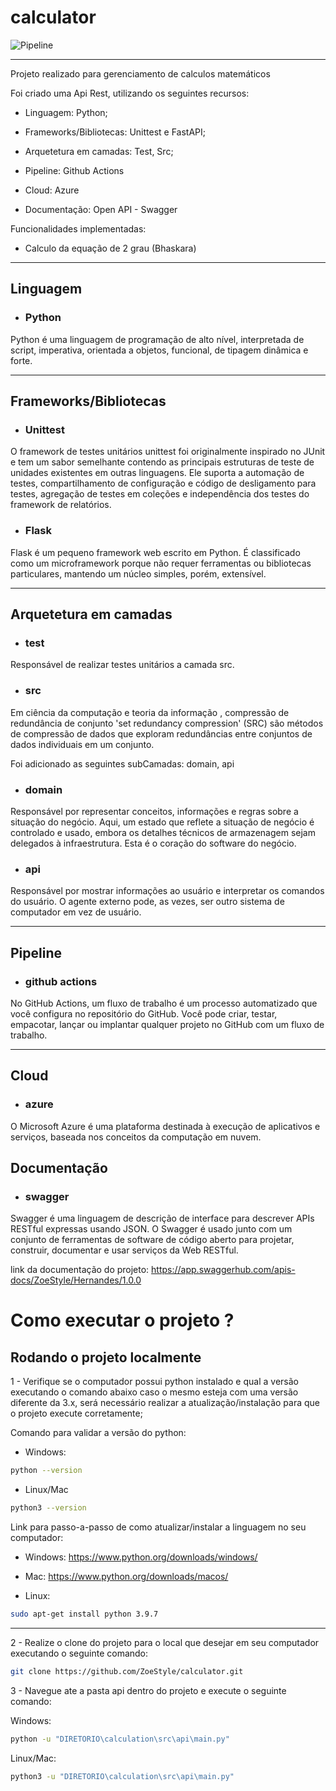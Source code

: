 # calculator

![Pipeline](https://github.com/lucasmarques73/node-api-heroku/workflows/Pipeline/badge.svg) 

---

Projeto realizado para gerenciamento de calculos matemáticos

Foi criado uma Api Rest, utilizando os seguintes recursos:

- Linguagem: Python;

- Frameworks/Bibliotecas: Unittest e FastAPI;

- Arquetetura em camadas: Test, Src;

- Pipeline: Github Actions

- Cloud: Azure

- Documentação: Open API - Swagger

Funcionalidades implementadas:

- Calculo da equação de 2 grau (Bhaskara)

---

## Linguagem

- ### Python

Python é uma linguagem de programação de alto nível, interpretada de script, imperativa, orientada a objetos, funcional, de tipagem dinâmica e forte.

---

## Frameworks/Bibliotecas

- ### Unittest

O framework de testes unitários unittest foi originalmente inspirado no JUnit e tem um sabor semelhante contendo as principais estruturas de teste de unidades existentes em outras linguagens. Ele suporta a automação de testes, compartilhamento de configuração e código de desligamento para testes, agregação de testes em coleções e independência dos testes do framework de relatórios.

- ### Flask

Flask é um pequeno framework web escrito em Python. É classificado como um microframework porque não requer ferramentas ou bibliotecas particulares, mantendo um núcleo simples, porém, extensível.

---

## Arquetetura em camadas

- ### test

Responsável de realizar testes unitários a camada src.

- ### src

Em ciência da computação e teoria da informação , compressão de redundância de conjunto 'set redundancy compression' (SRC) são métodos de compressão de dados que exploram redundâncias entre conjuntos de dados individuais em um conjunto.

Foi adicionado as seguintes subCamadas: domain, api

- ### domain

Responsável por representar conceitos, informações e regras sobre a situação do negócio. Aqui, um estado que reflete a situação de negócio é controlado e usado, embora os detalhes técnicos de armazenagem sejam delegados à infraestrutura. Esta é o coração do software do negócio.

- ### api

Responsável por mostrar informações ao usuário e interpretar os comandos do usuário. O agente externo pode, as vezes, ser outro sistema de computador em vez de usuário.
       
---

## Pipeline

- ### github actions

No GitHub Actions, um fluxo de trabalho é um processo automatizado que você configura no repositório do GitHub. Você pode criar, testar, empacotar, lançar ou implantar qualquer projeto no GitHub com um fluxo de trabalho.

---

## Cloud

- ### azure

O Microsoft Azure é uma plataforma destinada à execução de aplicativos e serviços, baseada nos conceitos da computação em nuvem.

## Documentação

- ### swagger

Swagger é uma linguagem de descrição de interface para descrever APIs RESTful expressas usando JSON. O Swagger é usado junto com um conjunto de ferramentas de software de código aberto para projetar, construir, documentar e usar serviços da Web RESTful.

link da documentação do projeto: https://app.swaggerhub.com/apis-docs/ZoeStyle/Hernandes/1.0.0

# Como executar o projeto ?

## Rodando o projeto localmente

1 - Verifique se o computador possui python instalado e qual a versão executando o comando abaixo caso o mesmo esteja com uma versão diferente da 3.x, será necessário realizar a atualização/instalação para que o projeto execute corretamente;

Comando para validar a versão do python:

- Windows:
~~~ bash
python --version
~~~

- Linux/Mac
~~~ bash
python3 --version
~~~

Link para passo-a-passo de como atualizar/instalar a linguagem no seu computador:

- Windows: https://www.python.org/downloads/windows/

- Mac: https://www.python.org/downloads/macos/

- Linux:
~~~ bash
sudo apt-get install python 3.9.7
~~~

---

2 - Realize o clone do projeto para o local que desejar em seu computador executando o seguinte comando:

~~~~bash
git clone https://github.com/ZoeStyle/calculator.git
~~~~

3 - Navegue ate a pasta api dentro do projeto e execute o seguinte comando:

Windows:
~~~~bash
python -u "DIRETORIO\calculation\src\api\main.py"
~~~~

Linux/Mac:
~~~~bash
python3 -u "DIRETORIO\calculation\src\api\main.py"
~~~~
